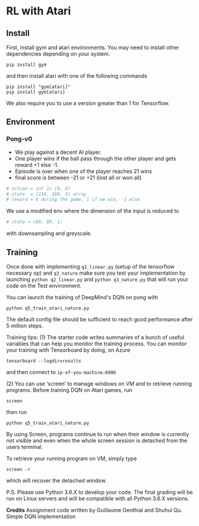 # RL with Atari

## Install

First, install gym and atari environments. You may need to install other dependencies depending on your system.

```
pip install gym
```

and then install atari with one of the following commands
```
pip install "gym[atari]"
pip install gym[atari]
```

We also require you to use a version greater than 1 for Tensorflow.


## Environment

### Pong-v0

- We play against a decent AI player.
- One player wins if the ball pass through the other player and gets reward +1 else -1.
- Episode is over when one of the player reaches 21 wins
- final score is between -21 or +21 (lost all or won all)

```python
# action = int in [0, 6)
# state  = (210, 160, 3) array
# reward = 0 during the game, 1 if we win, -1 else
```

We use a modified env where the dimension of the input is reduced to

```python
# state = (80, 80, 1)
```

with downsampling and greyscale.

## Training

Once done with implementing `q2_linear.py` (setup of the tensorflow necessary op) and `q3_nature` make sure you test your implementation by launching `python q2_linear.py` and `python q3_nature.py` that will run your code on the Test environment.

You can launch the training of DeepMind's DQN on pong with

```
python q5_train_atari_nature.py
```

The default config file should be sufficient to reach good performance after 5 million steps.



Training tips: 
(1) The starter code writes summaries of a bunch of useful variables that can help you monitor the training process.
You can monitor your training with Tensorboard by doing, on Azure

```
tensorboard --logdir=results
```

and then connect to `ip-of-you-machine:6006`


(2) You can use ‘screen’ to manage windows on VM and to retrieve running programs. 
Before training DQN on Atari games, run 

```
screen 
```
then run 

```
python q5_train_atari_nature.py
```
By using Screen, programs continue to run when their window is currently not visible and even when the whole screen session is detached 
from the users terminal. 

To retrieve your running program on VM, simply type

```
screen -r
```
which will recover the detached window.   





P.S. Please use Python 3.6.X to develop your code.
The final grading will be run on Linux servers and will be compatible with all Python 3.6.X versions. 



**Credits**
Assignment code written by Guillaume Genthial and Shuhui Qu.
Simple DQN implementation
